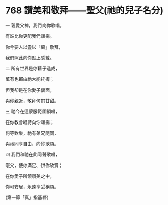 # 768 讚美和敬拜――聖父(祂的兒子名分)

一 親愛父神，我們向你歌唱，

有誰比你更配我們頌揚。

你今要人以靈以「真」敬拜，

我們照此向你獻上感戴。

二 所有世界是你藉子造成，

萬有也都由祂大能托撐；

但我卻是在你愛子裏面，

與你親近，敬拜何其甘甜。

三 祂今在這蒙服範圍領唱，

在你教會唱詩向你頌揚；

何等歡樂，祂有弟兄隨同，

與祂同享自由，向你歌頌。

四 我們和祂在此同聲歌唱，

哦父，使你滿足、供你欣賞；

在你愛子所領讚美之中，

你可安居，永遠享受稱頌。

(第一節「真」指基督)

